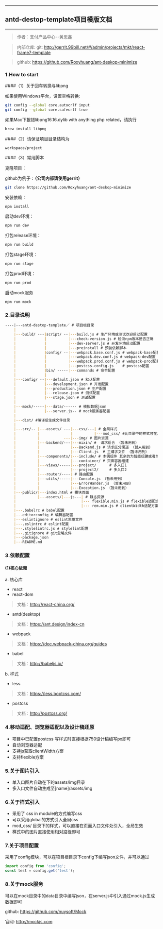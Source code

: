  ---
## antd-destop-template项目模版文档
---

> 作者：支付产品中心--黄思鑫

> 内部仓库: git: http://gerrit.99bill.net/#/admin/projects/mkt/react-frame7-template

> github: https://github.com/Roxyhuang/ant-deskop-minimize

### 1.How to start

####（1）关于回车转换与libpng

如果使用Windows平台，设置空格转换:

```bash
git config --global core.autocrlf input
git config --global core.safecrlf true
```

如果Mac下报错libpng16.16.dylib with anything php related，请执行

```bash
brew install libpng
```

####（2）请保证项目目录结构为

```
workspace/project
```


####（3）常用脚本

克隆项目：

github为例子：**（公司内部请使用gerrit）**

```bash
git clone https://github.com/Roxyhuang/ant-deskop-minimize
```
安装依赖：

```bash
npm install
```
启动dev环境：

```bash
npm run dev
```

打包release环境：

```bash
npm run build
```
打包stage环境：

```bash
npm run stage
```

打包prod环境：

```bash
npm run prod
```

启动mock服务

```
npm run mock
```

### 2.目录说明

```markdown
----|---antd-destop-template／ # 项目根目录
    |
    |---build/ ---|script/ --|---build.js # 生产环境或测试欢迎启动配置
    |             |          |---check-version.js # 检测npm版本是否正确
    |             |          |---dev-server.js # 开发环境启动配置
    |             |          |---preinstall # 预装依赖脚本
    |             |config/ --|---webpack.base.conf.js # webpack-base配置
    |             |          |---webpack.dev.conf.js # webpack-dev配置
    |             |          |---webpack.prod.conf.js # webpack-prod配置
    |             |          |---postcss.config.js    # postcss配置
    |             |bin/ -----|---commands # 命令配置
    |             |
    |---config/ --|---default.json # 默认配置
    |             |---development.json # 开发配置
    |             |---production.json # 生产配置
    |             |---release.json # 测试配置
    |             |---stage.json # 测试配置
    |
    |---mock/-----|---data/------ # 模拟数据json
    |             |---server.js-- # mock服务器配置
    |
    |---dist/ #编译后生成文件目录
    |
    |---src/-- |---assets/ ---|---css/---| # 全局样式
    |          |              |          |---mod_css/ #此目录中的样式可在入口js中直接引入全局生效
    |          |           ---|---img/ # 图片资源
    |          |---backend/---|---mixin/ #  请求组合 （暂未用到）
    |          |              |---Backend.js # 请求区分渠道 （暂未用到）
    |          |              |---Client.js  # 主请求文件 （暂未用到）
    |          |---components/|---include/ # 木偶组件 其余的为智能组建或者为页面容器
    |          |              |---container/ # 页面容器组建
    |          |---views/-----|---project/      # 多入口1
    |          |              |---project2/     # 多入口2
    |          |---router/----| # 路由配置
    |          |---utils/-----|---Console.js （暂未用到）
    |          |              |---ErrorHander.js （暂未用到）
    |          |              |---Exception.js （暂未用到）
    |---public/|---index.html # 模块页面
    |          |---assets/|---js---| # 静态资源
    |                              |--- flexible.min.js # flexible适配方案
    |                              |--- rem.min.js # clientWidth适配方案
    |---.babelrc # babel配置
    |---editorconfig # 编辑器配置
    |---eslintignore # eslint忽略文件
    |---.eslintrc # eslint配置
    |---.stylelintrc.js # stylelint配置
    |---.gitignore # git忽略文件
    |---package.json
    |---README.md

```

### 3.依赖配置

#### (1)核心依赖

a. 核心库

- react
- react-dom
> 文档：http://react-china.org/

- antd(desktop)
> 文档：https://ant.design/index-cn

- webpack
> 文档：https://doc.webpack-china.org/guides

- babel
> 文档：http://babeljs.io/

b. 样式

- less
> 文档：https://less.bootcss.com/

- postcss
> 文档：http://postcss.org/

### 4.移动适配、浏览器适配以及设计稿还原

- 项目中已配置postcss 写样式时直接根据750设计稿编写px即可
- 自动浏览器适配
- 支持js获取clientWidth方案
- 支持flexible方案

### 5.关于图片引入

- 单入口图片自动在下的assets/img目录
- 多入口文件自动生成至[name]/assets/img

### 6.关于样式引入

- 采用了 css in module的方式编写css
- 可以采用global的方式引入全局css
- mod_css/ 目录下的样式，可以直接在页面入口文件处引入，全局生效
- 样式中的图片直接使用相对路径即可

### 7.关于项目配置

采用了config模块，可以在项目根目录下config下编写json文件，并可以通过

```javascript
import config from 'config';
const test = config.get('test');
```

### 8.关于mock服务

可以在mock目录中的data目录中编写json，在server.js中引入通过mock.js生成数据即可

github: https://github.com/nuysoft/Mock

官网: http://mockjs.com
